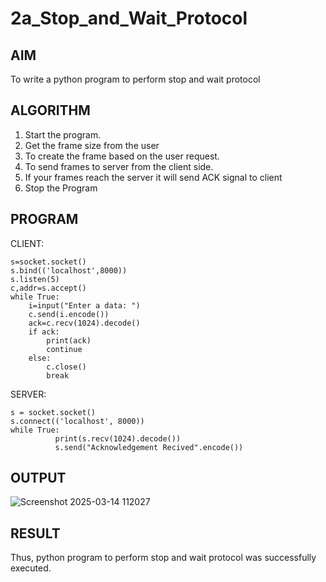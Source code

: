 # 2a_Stop_and_Wait_Protocol
## AIM 
To write a python program to perform stop and wait protocol
## ALGORITHM
1. Start the program.
2. Get the frame size from the user
3. To create the frame based on the user request.
4. To send frames to server from the client side.
5. If your frames reach the server it will send ACK signal to client
6. Stop the Program
## PROGRAM
CLIENT:
```import socket
s=socket.socket()
s.bind(('localhost',8000))
s.listen(5)
c,addr=s.accept()
while True:
    i=input("Enter a data: ")
    c.send(i.encode())
    ack=c.recv(1024).decode()
    if ack:
        print(ack)
        continue
    else:
        c.close()
        break
```


SERVER:
```import socket
s = socket.socket()
s.connect(('localhost', 8000))
while True:
          print(s.recv(1024).decode())
          s.send("Acknowledgement Recived".encode())
```


## OUTPUT
![Screenshot 2025-03-14 112027](https://github.com/user-attachments/assets/a53650ee-8d19-47d9-b983-d2c62592de0c)

## RESULT
Thus, python program to perform stop and wait protocol was successfully executed.
